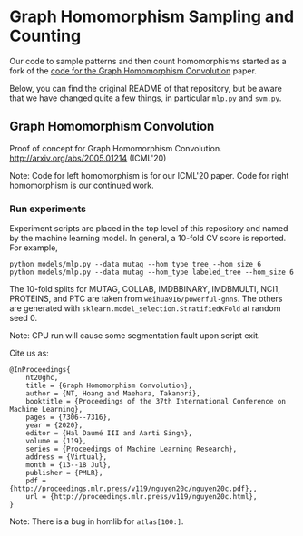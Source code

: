 
# Graph Homomorphism Sampling and Counting

Our code to sample patterns and then count homomorphisms started as a fork
of the [code for the Graph Homomorphism Convolution](https://github.com/gear/graph-homomorphism-network) paper. 

Below, you can find the original README of that repository, but be aware that we have changed quite a few things, in particular `mlp.py` and `svm.py`.


## Graph Homomorphism Convolution
Proof of concept for Graph Homomorphism Convolution.
http://arxiv.org/abs/2005.01214 (ICML'20)

Note: Code for left homomorphism is for our ICML'20 paper.
Code for right homomorphism is our continued work.

### Run experiments
Experiment scripts are placed in the top level of this repository and named 
by the machine learning model. In general, a 10-fold CV score is reported.
For example,
```
python models/mlp.py --data mutag --hom_type tree --hom_size 6 
python models/mlp.py --data mutag --hom_type labeled_tree --hom_size 6
```
The 10-fold splits for MUTAG, COLLAB, IMDBBINARY, IMDBMULTI, NCI1, PROTEINS, and
PTC are taken from `weihua916/powerful-gnns`. The others are generated with 
`sklearn.model_selection.StratifiedKFold` at random seed 0.

Note: CPU run will cause some segmentation fault upon script exit.

Cite us as:
```
@InProceedings{
    nt20ghc, 
    title = {Graph Homomorphism Convolution}, 
    author = {NT, Hoang and Maehara, Takanori}, 
    booktitle = {Proceedings of the 37th International Conference on Machine Learning}, 
    pages = {7306--7316}, 
    year = {2020}, 
    editor = {Hal Daumé III and Aarti Singh}, 
    volume = {119}, 
    series = {Proceedings of Machine Learning Research}, 
    address = {Virtual}, 
    month = {13--18 Jul}, 
    publisher = {PMLR}, 
    pdf = {http://proceedings.mlr.press/v119/nguyen20c/nguyen20c.pdf},, 
    url = {http://proceedings.mlr.press/v119/nguyen20c.html}, 
}
```

Note: There is a bug in homlib for `atlas[100:]`.

